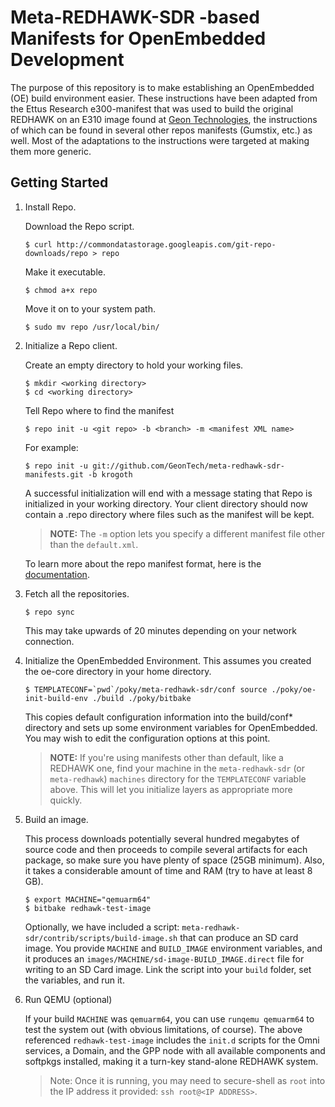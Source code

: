 # Meta-REDHAWK-SDR -based Manifests for OpenEmbedded Development

The purpose of this repository is to make establishing an OpenEmbedded (OE) build environment easier.  These instructions have been adapted from the Ettus Research e300-manifest that was used to build the original REDHAWK on an E310 image found at [Geon Technologies](http://www.geontech.com), the instructions of which can be found in several other repos manifests (Gumstix, etc.) as well.  Most of the adaptations to the instructions were targeted at making them more generic.

## Getting Started

1.  Install Repo.

    Download the Repo script.

        $ curl http://commondatastorage.googleapis.com/git-repo-downloads/repo > repo

    Make it executable.

        $ chmod a+x repo

    Move it on to your system path.

        $ sudo mv repo /usr/local/bin/

2.  Initialize a Repo client.

    Create an empty directory to hold your working files.

        $ mkdir <working directory>
        $ cd <working directory>

    Tell Repo where to find the manifest

        $ repo init -u <git repo> -b <branch> -m <manifest XML name>
    
    For example:
    
        $ repo init -u git://github.com/GeonTech/meta-redhawk-sdr-manifests.git -b krogoth


    A successful initialization will end with a message stating that Repo is
    initialized in your working directory. Your client directory should now
    contain a .repo directory where files such as the manifest will be kept.
    
    > **NOTE:** The `-m` option lets you specify a different manifest file other than the `default.xml`.

    To learn more about the repo manifest format, here is the [documentation](https://gerrit.googlesource.com/git-repo/+/master/docs/manifest-format.txt).

3.  Fetch all the repositories.

        $ repo sync

    This may take upwards of 20 minutes depending on your network connection.

4.  Initialize the OpenEmbedded Environment. This assumes you created the oe-core directory
    in your home directory.

        $ TEMPLATECONF=`pwd`/poky/meta-redhawk-sdr/conf source ./poky/oe-init-build-env ./build ./poky/bitbake


    This copies default configuration information into the build/conf*
    directory and sets up some environment variables for OpenEmbedded.  You may
    wish to edit the configuration options at this point.
    
    > **NOTE:** If you're using manifests other than default, like a REDHAWK one, find your machine in the `meta-redhawk-sdr` (or `meta-redhawk`) `machines` directory for the `TEMPLATECONF` variable above.  This will let you initialize layers as appropriate more quickly.

5.  Build an image.

    This process downloads potentially several hundred megabytes of source code and then proceeds to
    compile several artifacts for each package, so make sure you have plenty of space (25GB
    minimum). Also, it takes a considerable amount of time and RAM (try to have at least 8 GB).

        $ export MACHINE="qemuarm64"
        $ bitbake redhawk-test-image
    
    Optionally, we have included a script: `meta-redhawk-sdr/contrib/scripts/build-image.sh` that can produce an SD card image.  You provide `MACHINE` and `BUILD_IMAGE` environment variables, and it produces an `images/MACHINE/sd-image-BUILD_IMAGE.direct` file for writing to an SD Card image.  Link the script into your `build` folder, set the variables, and run it.

6.  Run QEMU (optional)
    
    If your build `MACHINE` was `qemuarm64`, you can use `runqemu qemuarm64` to test the system out (with obvious limitations, of course).  The above referenced `redhawk-test-image` includes the `init.d` scripts for the Omni services, a Domain, and the GPP node with all available components and softpkgs installed, making it a turn-key stand-alone REDHAWK system.  
    
    > Note: Once it is running, you may need to secure-shell as `root` into the IP address it provided: `ssh root@<IP ADDRESS>`.
    

